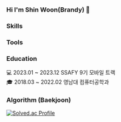 ### Hi I'm Shin Woon(Brandy) :wave:

### Skills

### Tools

### Education
:computer:  2023.01 ~ 2023.12  SSAFY 9기 모바일 트랙   
:mortar_board:  2018.03 ~ 2022.02  영남대 컴퓨터공학과   

### Algorithm (Baekjoon)
[![Solved.ac Profile](http://mazassumnida.wtf/api/v2/generate_badge?boj=glowie)](https://solved.ac/glowie/)

<!--
**ShinWoon/ShinWoon** is a ✨ _special_ ✨ repository because its `README.md` (this file) appears on your GitHub profile.

Here are some ideas to get you started:

- 🔭 I’m currently working on ...
- 🌱 I’m currently learning ...
- 👯 I’m looking to collaborate on ...
- 🤔 I’m looking for help with ...
-  💬 Ask me about ...
- 📫 How to reach me: ...
- 😄 Pronouns: ...
- ⚡ Fun fact: ...
-->
